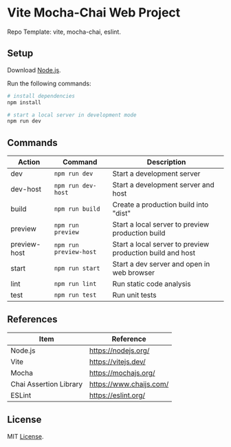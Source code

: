 # Vite Mocha-Chai Web Project

Repo Template: vite, mocha-chai, eslint.

## Setup

Download [Node.js](https://nodejs.org/en/download/).

Run the following commands:

```bash
# install dependencies
npm install

# start a local server in development mode
npm run dev
```

## Commands

| Action       | Command                | Description                                               |
| ------------ | ---------------------- | --------------------------------------------------------- |
| dev          | `npm run dev`          | Start a development server                                |
| dev-host     | `npm run dev-host`     | Start a development server and host                       |
| build        | `npm run build`        | Create a production build into "dist"                     |
| preview      | `npm run preview`      | Start a local server to preview production build          |
| preview-host | `npm run preview-host` | Start a local server to preview production build and host |
| start        | `npm run start`        | Start a dev server and open in web browser                |
| lint         | `npm run lint`         | Run static code analysis                                  |
| test         | `npm run test`         | Run unit tests                                            |

## References

| Item                   | Reference               |
| ---------------------- | ----------------------- |
| Node.js                | https://nodejs.org/     |
| Vite                   | https://vitejs.dev/     |
| Mocha                  | https://mochajs.org/    |
| Chai Assertion Library | https://www.chaijs.com/ |
| ESLint                 | https://eslint.org/     |

## License

MIT [License](LICENSE).
